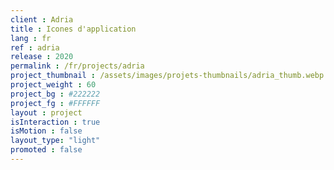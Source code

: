 ```yaml
---
client : Adria
title : Icones d'application
lang : fr
ref : adria
release : 2020
permalink : /fr/projects/adria
project_thumbnail : /assets/images/projets-thumbnails/adria_thumb.webp
project_weight : 60
project_bg : #222222
project_fg : #FFFFFF
layout : project
isInteraction : true
isMotion : false
layout_type: "light"
promoted : false
---
```

